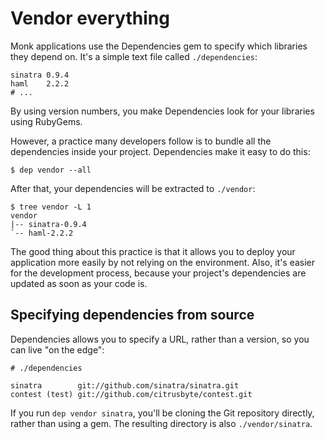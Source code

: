# Vendor everything #

Monk applications use the Dependencies gem to specify which libraries they depend on.
It's a simple text file called `./dependencies`:

    sinatra 0.9.4
    haml    2.2.2
    # ...

By using version numbers, you make Dependencies look for your libraries using RubyGems.

However, a practice many developers follow is to bundle all the dependencies inside your project.
Dependencies make it easy to do this:

    $ dep vendor --all

After that, your dependencies will be extracted to `./vendor`:

    $ tree vendor -L 1
    vendor
    |-- sinatra-0.9.4
    `-- haml-2.2.2

The good thing about this practice is that it allows you to deploy your application more easily by not relying on the environment. Also, it's easier for the development process, because your project's dependencies are updated as soon as your code is.

## Specifying dependencies from source ##

Dependencies allows you to specify a URL, rather than a version, so you can live "on the edge":

    # ./dependencies

    sinatra        git://github.com/sinatra/sinatra.git
    contest (test) git://github.com/citrusbyte/contest.git

If you run `dep vendor sinatra`, you'll be cloning the Git repository directly, rather than using a gem. The resulting directory is also `./vendor/sinatra`.
